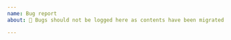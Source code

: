 ```yaml
---
name: Bug report
about: 🚨 Bugs should not be logged here as contents have been migrated to the https://github.com/devcontainers org. This repo will be archived November 2023. 🚨

---
```


<!--  

🚨 Bugs should not be logged here as all dev container resources have been migrated to https://github.com/devcontainers. Any bugs logged in this repo will not be reviewed. This repo will be archived November 2023. 🚨

Consider logging an issue in one of these locations instead:

* Log bugs for Dev Container images managed by the Dev Container spec maintainers at https://github.com/devcontainers/images
* Log bugs for Dev Container Features managed by the Dev Container spec maintainers at https://github.com/devcontainers/features
* Log bugs for Dev Container Templates managed by the Dev Container spec maintainers at https://github.com/devcontainers/templates
* For new Definitions/Templates, see https://github.com/devcontainers/template-starter to get started and add your Template into the index.
* For new Dev Container Features, see https://github.com/devcontainers/feature-template to get started and add your Feature into the index.

🚨 Other possible locations 🚨
 - VS Code Dev Containers extension: http://github.com/Microsoft/vscode-remote-release 
 - GitHub Codespaces: https://github.com/github/feedback/discussions/categories/codespaces
 - The Dev Container CLI: https://gtihub.com/devcontainers/cli
 - VS Code OSS: http://github.com/Microsoft/vscode

-->